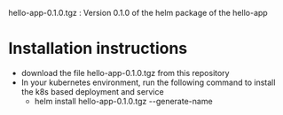 hello-app-0.1.0.tgz : Version 0.1.0 of the helm package of the hello-app

# Installation instructions

 * download the file hello-app-0.1.0.tgz from this repository
 * In your kubernetes environment, run the following command to install the k8s based deployment and service
 	* helm install hello-app-0.1.0.tgz --generate-name  
